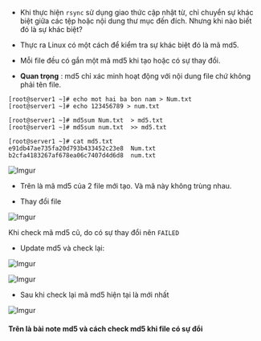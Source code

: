 * Khi thực hiện `rsync` sử dụng giao thức cập nhật từ, chỉ chuyển sự khác biệt giữa các tệp hoặc nội dung thư mục đến đích. Nhưng khi nào biết đó là sự khác biệt? 

* Thực ra Linux có một cách để kiểm tra sự khác biệt đó là mã md5. 
* Mỗi file đều có gắn một mã md5 khi tạo hoặc có sự thay đổi.
* **Quan trọng** : md5 chỉ xác minh hoạt động với nội dung file chứ không phải tên file.
```
[root@server1 ~]# echo mot hai ba bon nam > Num.txt
[root@server1 ~]# echo 123456789 > num.txt

[root@server1 ~]# md5sum Num.txt  > md5.txt
[root@server1 ~]# md5sum num.txt  >> md5.txt

[root@server1 ~]# cat md5.txt
e91db47ae735fa20d793b433452c23e8  Num.txt
b2cfa4183267af678ea06c7407d4d6d8  num.txt

```

![Imgur](https://i.imgur.com/ef8e2IG.png)
* Trên là mã md5 của 2 file mới tạo. Và mã này không trùng nhau.

* Thay đổi file

![Imgur](https://i.imgur.com/YGGnv44.png)

Khi check mã md5 cũ, do có sự thay đổi nên `FAILED`

* Update md5 và check lại:

![Imgur](https://i.imgur.com/k6jWyRD.png)

![Imgur](https://i.imgur.com/4V1EPnz.png)

* Sau khi check lại mã md5 hiện tại là mới nhất

![Imgur](https://i.imgur.com/s6mlD7V.png)

#### Trên là bài note md5 và cách check md5 khi file có sự đổi 